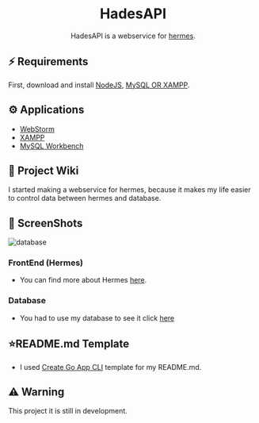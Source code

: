 <h1 align="center">
HadesAPI
</h1>
<p align="center">
HadesAPI is a webservice for <a href="https://github.com/jose27iwnl/hermes">hermes</a>.

## ⚡️ Requirements

First, download and install [NodeJS](https://nodejs.org/), [MySQL OR XAMPP](https://www.apachefriends.org/download.html).

## ⚙ Applications

- [WebStorm](https://www.jetbrains.com/webstorm/download/#section=windows)
- [XAMPP](https://www.apachefriends.org/download.html)
- [MySQL Workbench](https://www.mysql.com/products/workbench/)

## 📖 Project Wiki

I started making a webservice for hermes, because it makes my life easier to control data between hermes and database.

## 📝️ ScreenShots

![database](https://user-images.githubusercontent.com/69993419/154508743-1729872c-6c2a-43a8-9e5f-02a61b881479.png)

### FrontEnd (Hermes)

- You can find more about Hermes [here](https://github.com/jose27iwnl/hermes).

### Database

- You had to use my database to see it click [here](https://github.com/jose27iwnl/hermes/blob/main/assets/inc/database.sql)

## ⭐️README.md Template

- I used [Create Go App CLI](https://github.com/create-go-app/cli) template for my README.md.

## ⚠️ Warning

This project it is still in development.